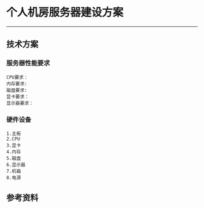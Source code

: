 
# 个人机房服务器建设方案

---

## 技术方案
### 服务器性能要求
```.text
CPU要求：
内存要求:
磁盘要求:
显卡要求：
显示器要求：
```

### 硬件设备
```.text
1.主板
2.CPU
3.显卡
4.内存
5.磁盘
6.显示器
7.机箱
8.电源
```









## 参考资料
